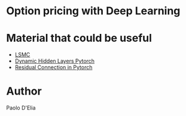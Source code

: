 # Option pricing with Deep Learning



# Material that could be useful

- [LSMC](https://github.com/simoncai519/LSMC/blob/master/LSMC.ipynb)
- [Dynamic Hidden Layers Pytorch](https://stackoverflow.com/questions/62937388/pytorch-dynamic-amount-of-layers)
- [Residual Connection in Pytorch](https://stackoverflow.com/questions/57229054/how-to-implement-my-own-resnet-with-torch-nn-sequential-in-pytorc)


# Author 

Paolo D'Elia
